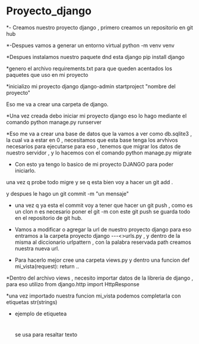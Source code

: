 # Proyecto_django

*- Creamos nuestro proyecto django , primero creamos un repositorio en git hub

*-Despues vamos a generar un entorno virtual 
python -m venv venv

*Despues instalamos nuestro paquete dnd esta django
pip install django

*genero el archivo requirements.txt para que queden acentados los paquetes que uso en mi proyecto

*inicializo mi proyecto django
django-admin startproject "nombre del proyecto"

Eso me va a crear una carpeta de django.

*Una vez creada debo iniciar mi proyecto django eso lo hago mediante el comando
python manage.py runserver

*Eso me va a crear una base de datos que la vamos a ver como  db.sqlite3 , la cual va a estar en 0 , 
necesitamos que esta base tenga los arvhivos necesarios para ejecutarse para eso , tenemos que migrar 
los datos de nuestro servidor , y lo hacemos con el comando
python manage.py migrate

* Con esto ya tengo lo basico de mi proyecto DJANGO para poder iniciarlo.

una vez q probe todo migre y se q esta bien voy a hacer un
git add .

y despues le hago un git commit -m "un mensaje"

* una vez q ya esta el commit voy a tener que hacer un
git push , como es un clon n es necesario poner el git -m
con este git push se guarda todo en el repositorio de git hub.

* Vamos a modificar o agregar la url de nuestro proyecto django para eso
entramos a la carpeta proyecto django ---<>urls.py , y dentro de la misma al diccionario urlpattern , con la palabra reservada path creamos nuestra nueva url.

* Para hacerlo mejor cree una carpeta views.py y dentro una funcion
def mi_vista(request):
return ..

*Dentro del archivo views , necesito importar datos de la libreria de django , para eso utilizo 
from django.http import HttpResponse

*una vez importado nuestra funcion mi_vista podemos completarla con etiquetas str(strings)

* ejemplo de etiquetea <h1 ></h1> se usa para resaltar texto